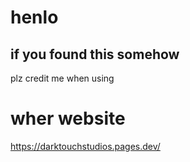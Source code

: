 # henlo
## if you found this somehow
plz credit me when using
# wher website
https://darktouchstudios.pages.dev/
